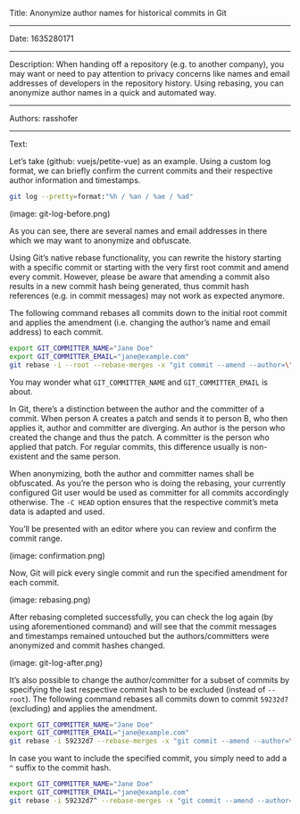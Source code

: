 Title: Anonymize author names for historical commits in Git

-----

Date: 1635280171

-----

Description: When handing off a repository (e.g. to another company), you may want or need to pay attention to privacy concerns like names and email addresses of developers in the repository history. Using rebasing, you can anonymize author names in a quick and automated way.

-----

Authors: rasshofer

-----

Text:

Let’s take (github: vuejs/petite-vue) as an example. Using a custom log format, we can briefly confirm the current commits and their respective author information and timestamps.

```sh
git log --pretty=format:"%h / %an / %ae / %ad"
```

(image: git-log-before.png)

As you can see, there are several names and email addresses in there which we may want to anonymize and obfuscate.

Using Git’s native rebase functionality, you can rewrite the history starting with a specific commit or starting with the very first root commit and amend every commit. However, please be aware that amending a commit also results in a new commit hash being generated, thus commit hash references (e.g. in commit messages) may not work as expected anymore.

The following command rebases all commits down to the initial root commit and applies the amendment (i.e. changing the author’s name and email address) to each commit.

```sh
export GIT_COMMITTER_NAME="Jane Doe"
export GIT_COMMITTER_EMAIL="jane@example.com"
git rebase -i --root --rebase-merges -x "git commit --amend --author=\"Jane Doe <jane@example.com>\" -C HEAD"
```

You may wonder what `GIT_COMMITTER_NAME` and `GIT_COMMITTER_EMAIL` is about.

In Git, there’s a distinction between the author and the committer of a commit. When person A creates a patch and sends it to person B, who then applies it, author and committer are diverging. An author is the person who created the change and thus the patch. A committer is the person who applied that patch. For regular commits, this difference usually is non-existent and the same person.

When anonymizing, both the author and committer names shall be obfuscated. As you’re the person who is doing the rebasing, your currently configured Git user would be used as committer for all commits accordingly otherwise. The `-C HEAD` option ensures that the respective commit’s meta data is adapted and used.

You’ll be presented with an editor where you can review and confirm the commit range.

(image: confirmation.png)

Now, Git will pick every single commit and run the specified amendment for each commit.

(image: rebasing.png)

After rebasing completed successfully, you can check the log again (by using aforementioned command) and will see that the commit messages and timestamps remained untouched but the authors/committers were anonymized and commit hashes changed.

(image: git-log-after.png)

It’s also possible to change the author/committer for a subset of commits by specifying the last respective commit hash to be excluded (instead of `--root`). The following command rebases all commits down to commit `59232d7` (excluding) and applies the amendment.

```sh
export GIT_COMMITTER_NAME="Jane Doe"
export GIT_COMMITTER_EMAIL="jane@example.com"
git rebase -i 59232d7 --rebase-merges -x "git commit --amend --author=\"Jane Doe <jane@example.com>\" -C HEAD"
```

In case you want to include the specified commit, you simply need to add a `^` suffix to the commit hash.

```sh
export GIT_COMMITTER_NAME="Jane Doe"
export GIT_COMMITTER_EMAIL="jane@example.com"
git rebase -i 59232d7^ --rebase-merges -x "git commit --amend --author=\"Jane Doe <jane@example.com>\" -C HEAD"
```
